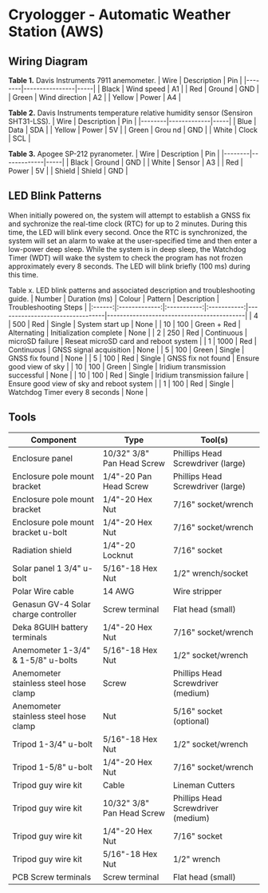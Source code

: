 # Cryologger - Automatic Weather Station (AWS)


## Wiring Diagram

**Table 1.** Davis Instruments 7911 anemometer.
| Wire   | Description    | Pin |
|--------|----------------|-----|
| Black  | Wind speed     | A1  |
| Red    | Ground         | GND |
| Green  | Wind direction | A2  |
| Yellow | Power          | A4  |

**Table 2.** Davis Instruments temperature relative humidity sensor (Sensiron SHT31-LSS).
| Wire   | Description | Pin |
|--------|-------------|-----|
| Blue   | Data        | SDA |
| Yellow | Power       | 5V  |
| Green  | Grou nd     | GND |
| White  | Clock       | SCL |

**Table 3.** Apogee SP-212 pyranometer.
| Wire   | Description | Pin |
|--------|-------------|-----|
| Black  | Ground      | GND |
| White  | Sensor      | A3  |
| Red    | Power       | 5V  |
| Shield | Shield      | GND |


## LED Blink Patterns

When initially powered on, the system will attempt to establish a GNSS fix and sychronize the real-time clock (RTC) for up to 2 minutes. During this time, the LED will blink every second. Once the RTC is synchronized, the system will set an alarm to wake at the user-specified time and then enter a low-power deep sleep. While the system is in deep sleep, the Watchdog Timer (WDT) will wake the system to check the program has not frozen approximately every 8 seconds. The LED will blink briefly (100 ms) during this time.

Table x. LED blink patterns and associated description and troubleshooting guide.
| Number | Duration (ms) |    Colour   |   Pattern   | Description                     | Troubleshooting Steps                     |
|:------:|:-------------:|:-----------:|:-----------:|---------------------------------|-------------------------------------------|
|    4   |      500      |     Red     |   Single    | System start up                 | None                                      |
|   10   |      100      | Green + Red | Alternating | Initialization complete         | None                                      |
|    2   |      250      |     Red     |  Continuous | microSD failure                 | Reseat microSD card and reboot system     |
|    1   |      1000     |     Red     |  Continuous | GNSS signal acquisition         | None                                      |
|    5   |      100      |    Green    |   Single    | GNSS fix found                  | None                                      |
|    5   |      100      |     Red     |   Single    | GNSS fix not found              | Ensure good view of sky                   |
|   10   |      100      |    Green    |   Single    | Iridium transmission successful | None                                      |
|   10   |      100      |     Red     |   Single    | Iridium transmission failure    | Ensure good view of sky and reboot system |
|    1   |      100      |     Red     |   Single    | Watchdog Timer every 8 seconds  | None                                      |


## Tools
| Component                             	| Type                       	| Tool(s)                             	|
|---------------------------------------	|----------------------------	|-------------------------------------	|
| Enclosure panel                       	| 10/32" 3/8" Pan Head Screw 	| Phillips Head Screwdriver (large)   	|
| Enclosure pole mount bracket          	| 1/4"-20 Pan Head Screw     	| Phillips Head Screwdriver (large)   	|
| Enclosure pole mount bracket          	| 1/4"-20 Hex Nut            	| 7/16" socket/wrench                 	|
| Enclosure pole mount bracket u-bolt   	| 1/4"-20 Hex Nut            	| 7/16" socket/wrench                 	|
| Radiation shield                      	| 1/4"-20 Locknut            	| 7/16" socket                        	|
| Solar panel 1 3/4" u-bolt             	| 5/16"-18 Hex Nut           	| 1/2" wrench/socket                  	|
| Polar Wire cable                      	| 14 AWG                     	| Wire stripper                       	|
| Genasun GV-4 Solar charge controller  	| Screw terminal             	| Flat head (small)                   	|
| Deka 8GUIH battery terminals          	| 1/4"-20 Hex Nut            	| 7/16" socket/wrench                 	|
| Anemometer 1-3/4" & 1-5/8" u-bolts    	| 5/16"-18 Hex Nut           	| 1/2" socket/wrench                  	|
| Anemometer stainless steel hose clamp 	| Screw                      	| Phillips Head Screwdriver  (medium) 	|
| Anemometer stainless steel hose clamp 	| Nut                        	| 5/16" socket (optional)             	|
| Tripod 1-3/4" u-bolt                  	| 5/16"-18 Hex Nut           	| 1/2" socket/wrench                  	|
| Tripod 1-5/8" u-bolt                  	| 1/4"-20 Hex Nut            	| 7/16" socket/wrench                 	|
| Tripod guy wire kit                   	| Cable                      	| Lineman Cutters                     	|
| Tripod guy wire kit                   	| 10/32" 3/8" Pan Head Screw 	| Phillips Head Screwdriver (medium)  	|
| Tripod guy wire kit                   	| 1/4"-20 Hex Nut            	| 7/16" socket                        	|
| Tripod guy wire kit                   	| 5/16"-18 Hex Nut           	| 1/2" wrench                         	|
| PCB Screw terminals                   	| Screw terminal             	| Flat head (small)                   	|
